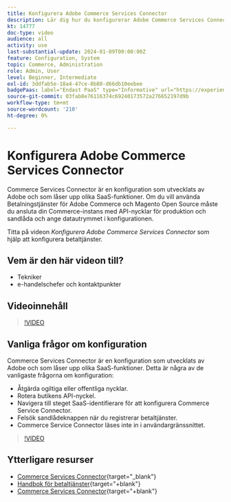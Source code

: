 ```yaml
---
title: Konfigurera Adobe Commerce Services Connector
description: Lär dig hur du konfigurerar Adobe Commerce Services Connector för användning med Commerce SaaS-produkter och hur du löser vanliga problem.
kt: 14777
doc-type: video
audience: all
activity: use
last-substantial-update: 2024-01-09T00:00:00Z
feature: Configuration, System
topic: Commerce, Administration
role: Admin, User
level: Beginner, Intermediate
exl-id: 3ddfab5e-18a4-47ce-8b80-d66db10eebee
badgePaas: label="Endast PaaS" type="Informative" url="https://experienceleague.adobe.com/sv/docs/commerce/user-guides/product-solutions" tooltip="Gäller endast Adobe Commerce i molnprojekt (Adobe-hanterad PaaS-infrastruktur) och lokala projekt."
source-git-commit: 03fab8e76116374c69240173572a276652197d9b
workflow-type: tm+mt
source-wordcount: '210'
ht-degree: 0%

---
```


# Konfigurera Adobe Commerce Services Connector

Commerce Services Connector är en konfiguration som utvecklats av Adobe och som låser upp olika SaaS-funktioner. Om du vill använda Betalningstjänster för Adobe Commerce och Magento Open Source måste du ansluta din Commerce-instans med API-nycklar för produktion och sandlåda och ange datautrymmet i konfigurationen.

Titta på videon _Konfigurera Adobe Commerce Services Connector_ som hjälp att konfigurera betaltjänster.

## Vem är den här videon till?

- Tekniker
- e-handelschefer och kontaktpunkter

## Videoinnehåll

>[!VIDEO](https://video.tv.adobe.com/v/3425958?learn=on)

## Vanliga frågor om konfiguration

Commerce Services Connector är en konfiguration som utvecklats av Adobe och som låser upp olika SaaS-funktioner. Detta är några av de vanligaste frågorna om konfiguration:

- Åtgärda ogiltiga eller offentliga nycklar.
- Rotera butikens API-nyckel.
- Navigera till steget SaaS-identifierare för att konfigurera Commerce Service Connector.
- Felsök sandlådeknappen när du registrerar betaltjänster.
- Commerce Service Connector läses inte in i användargränssnittet.

>[!VIDEO](https://video.tv.adobe.com/v/3425959?learn=on)

## Ytterligare resurser

- [Commerce Services Connector](https://experienceleague.adobe.com/docs/commerce-merchant-services/user-guides/integration-services/saas.html?lang=sv-SE){target="_blank"}
- [Handbok för betaltjänster](https://experienceleague.adobe.com/docs/commerce-merchant-services/payment-services/guide-overview.html?lang=sv-SE){target="+blank"}
- [Commerce Services Connector](https://experienceleague.adobe.com/docs/commerce-merchant-services/user-guides/integration-services/saas.html?lang=sv-SE){target="+blank"}
